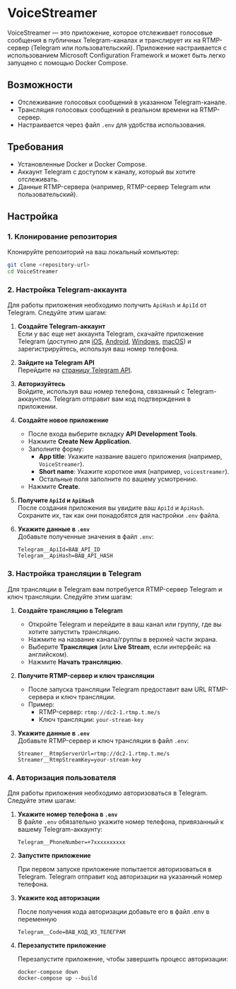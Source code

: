 # VoiceStreamer

VoiceStreamer — это приложение, которое отслеживает голосовые сообщения в публичных Telegram-каналах и транслирует их на RTMP-сервер (Telegram или пользовательский). Приложение настраивается с использованием Microsoft Configuration Framework и может быть легко запущено с помощью Docker Compose.

## Возможности

- Отслеживание голосовых сообщений в указанном Telegram-канале.
- Трансляция голосовых сообщений в реальном времени на RTMP-сервер.
- Настраивается через файл `.env` для удобства использования.

## Требования

- Установленные Docker и Docker Compose.
- Аккаунт Telegram с доступом к каналу, который вы хотите отслеживать.
- Данные RTMP-сервера (например, RTMP-сервер Telegram или пользовательский).

## Настройка

### 1. Клонирование репозитория

Клонируйте репозиторий на ваш локальный компьютер:

```bash
git clone <repository-url>
cd VoiceStreamer
```

### 2. Настройка Telegram-аккаунта

Для работы приложения необходимо получить `ApiHash` и `ApiId` от Telegram. Следуйте этим шагам:

1. **Создайте Telegram-аккаунт**  
   Если у вас еще нет аккаунта Telegram, скачайте приложение Telegram (доступно для [iOS](https://apps.apple.com/app/telegram-messenger/id686449807), [Android](https://play.google.com/store/apps/details?id=org.telegram.messenger), [Windows](https://desktop.telegram.org/), [macOS](https://macos.telegram.org/)) и зарегистрируйтесь, используя ваш номер телефона.

2. **Зайдите на Telegram API**  
   Перейдите на [страницу Telegram API](https://my.telegram.org/).

3. **Авторизуйтесь**  
   Войдите, используя ваш номер телефона, связанный с Telegram-аккаунтом. Telegram отправит вам код подтверждения в приложении.

4. **Создайте новое приложение**  
   - После входа выберите вкладку **API Development Tools**.
   - Нажмите **Create New Application**.
   - Заполните форму:
     - **App title**: Укажите название вашего приложения (например, `VoiceStreamer`).
     - **Short name**: Укажите короткое имя (например, `voicestreamer`).
     - Остальные поля заполните по вашему усмотрению.
   - Нажмите **Create**.

5. **Получите `ApiId` и `ApiHash`**  
   После создания приложения вы увидите ваш `ApiId` и `ApiHash`. Сохраните их, так как они понадобятся для настройки `.env` файла.

6. **Укажите данные в `.env`**  
   Добавьте полученные значения в файл `.env`:

   ```env
   Telegram__ApiId=ВАШ_API_ID
   Telegram__ApiHash=ВАШ_API_HASH
   ```

### 3. Настройка трансляции в Telegram

Для трансляции в Telegram вам потребуется RTMP-сервер Telegram и ключ трансляции. Следуйте этим шагам:

1. **Создайте трансляцию в Telegram**  
   - Откройте Telegram и перейдите в ваш канал или группу, где вы хотите запустить трансляцию.
   - Нажмите на название канала/группы в верхней части экрана.
   - Выберите **Трансляция** (или **Live Stream**, если интерфейс на английском).
   - Нажмите **Начать трансляцию**.

2. **Получите RTMP-сервер и ключ трансляции**  
   - После запуска трансляции Telegram предоставит вам URL RTMP-сервера и ключ трансляции.
   - Пример:
     - RTMP-сервер: `rtmp://dc2-1.rtmp.t.me/s`
     - Ключ трансляции: `your-stream-key`

3. **Укажите данные в `.env`**  
   Добавьте RTMP-сервер и ключ трансляции в файл `.env`:

   ```env
   Streamer__RtmpServerUrl=rtmp://dc2-1.rtmp.t.me/s
   Streamer__RtmpStreamKey=your-stream-key
   ```

### 4. Авторизация пользователя

Для работы приложения необходимо авторизоваться в Telegram. Следуйте этим шагам:

1. **Укажите номер телефона в `.env`**  
   В файле `.env` обязательно укажите номер телефона, привязанный к вашему Telegram-аккаунту:

   ```env
   Telegram__PhoneNumber=+7xxxxxxxxxx
   ```
2. **Запустите приложение**

   При первом запуске приложение попытается авторизоваться в Telegram. Telegram отправит код авторизации на указанный номер телефона.

3. **Укажите код авторизации**

   После получения кода авторизации добавьте его в файл .env в переменную

   ```env
   Telegram__Code=ВАШ_КОД_ИЗ_ТЕЛЕГРАМ
   ```

4. **Перезапустите приложение**

   Перезапустите приложение, чтобы завершить процесс авторизации:

   ```
   docker-compose down
   docker-compose up --build
   ```


